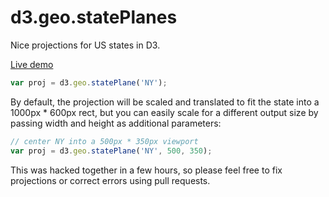 # d3.geo.statePlanes

Nice projections for US states in D3. 

[Live demo](http://bl.ocks.org/gka/f2aabf4a516e16a5190f25fd1923406f)

```js
var proj = d3.geo.statePlane('NY');
```

By default, the projection will be scaled and translated to fit the state into a 1000px * 600px rect, but you can easily scale for a different output size by passing width and height as additional parameters:

```js
// center NY into a 500px * 350px viewport
var proj = d3.geo.statePlane('NY', 500, 350);
```

This was hacked together in a few hours, so please feel free to fix projections or correct errors using pull requests.

